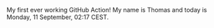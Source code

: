 My first ever working GitHub Action!
My name is Thomas and today is Monday, 11 September, 02:17 CEST. 
